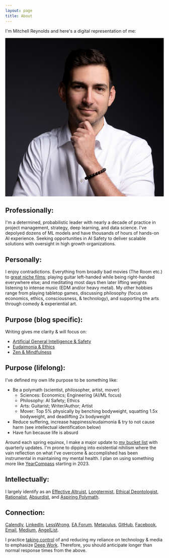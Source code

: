 ```yaml
---
layout: page
title: About
---
```


I'm Mitchell Reynolds and here's a digital representation of me:

<img src="/assets/2022-12-31-profile-photo.jpg" alt="mphoto" width="540"/>

## Professionally:
I'm a determined, probabilistic leader with nearly a decade of practice in project management, strategy, deep learning, and data science. I've depolyed dozens of ML models and have thousands of hours of hands-on AI experience. Seeking opportunities in AI Safety to deliver scalable solutions with oversight in high growth organizations.

## Personally:
I enjoy contradictions. Everything from broadly bad movies (The Room etc.) to
[great niche films](https://docs.google.com/spreadsheets/d/1vAO7SOU4HMdmlH4HayZ801kqPu_32CIsfk5mF0Co0ZM/edit?usp=sharing);
playing guitar left-handed while being right-handed everywhere else; 
and meditating most days then later lifting weights listening to intense music (EDM and/or heavy metal).
My other hobbies range from playing tabletop games, discussing philosophy (focus on economics, ethics, consciousness, & technology),
and supporting the arts through comedy & experiential art.

## Purpose (blog specific):
Writing gives me clarity & will focus on:

- [Artificial General Intelligence & Safety](https://www.alignmentforum.org/)
- [Eudaimonia & Ethics](https://en.wikipedia.org/wiki/Eudaimonia)
- [Zen & Mindfulness](https://en.wikipedia.org/wiki/Zen)

## Purpose (lifelong):
I've defined my own life purpose to be something like:
- Be a polymath (scientist, philosopher, artist, mover)
   - Sciences: Economics; Engineering (AI/ML focus)
   - Philosophy: AI Safety; Ethics
   - Arts: Guitarist; Writer/Author; Artist
   - Mover: Top 5% physically by benching bodyweight, squatting 1.5x bodyweight, and deadlifting 2x bodyweight
- Reduce suffering, increase happiness/eudaimonia & try to not cause harm (see intellectual identification below)
- Have fun because life is absurd

Around each spring equinox, I make a major update to 
[my bucket list](https://docs.google.com/presentation/d/13PBCeHsg2fWXOJ0NDQTl7dovCwSd5jfSxYgwVC6YC_4/edit?usp=sharing)
with quarterly updates. I'm prone to dipping into existential nihilism where the vain reflection 
on what I've overcome & accomplished has been instrumental in maintaining my mental health. 
I plan on using something more like [YearCompass](https://yearcompass.com/) starting in 2023.

## Intellectually:
I largely identify as an
[Effective Altruist](https://www.effectivealtruism.org/articles/introduction-to-effective-altruism),
[Longtermist](https://en.wikipedia.org/wiki/Longtermism),
[Ethical Deontologist](https://plato.stanford.edu/entries/ethics-deontological/),
[Rationalist](https://www.lesswrong.com/rationality), 
[Absurdist](https://en.wikipedia.org/wiki/Absurdism), and
[Aspiring Polymath](https://en.wikipedia.org/wiki/Polymath).

## Connection:
[Calendly](https://calendly.com/mitchell-reynolds/chat),
[LinkedIn](https://www.linkedin.com/in/mitchellsreynolds/),
[LessWrong](https://www.lesswrong.com/users/mitchell-reynolds),
[EA Forum](https://forum.effectivealtruism.org/users/mitchell-reynolds-1),
[Metaculus](https://www.metaculus.com/accounts/profile/126624/),
[GitHub](https://github.com/mitchell-reynolds/),
[Facebook](https://www.facebook.com/mitchellsreynolds),
[Email](mailto:mitchell.s.reynolds@gmail.com),
[Medium](https://medium.com/@mitchell.s.reynolds),
[AngelList](https://angel.co/u/mitchellsreynolds).

I practice [taking control](https://www.humanetech.com/take-control)
of and reducing my reliance on technology & media to emphasize 
[Deep Work](https://www.amazon.com/Deep-Work-Focused-Success-Distracted-ebook/dp/B00X47ZVXM/).
Therefore, you should anticipate longer than normal response times from the above.
